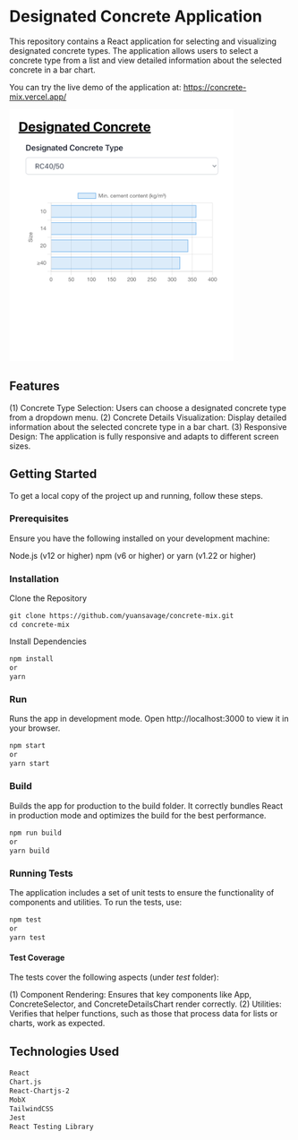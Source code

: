 # Designated Concrete Application

This repository contains a React application for selecting and visualizing designated concrete types. The application allows users to select a concrete type from a list and view detailed information about the selected concrete in a bar chart.

You can try the live demo of the application at: https://concrete-mix.vercel.app/

<img src="./public/demo.png" width="400px" height="450px" />

## Features

(1) Concrete Type Selection: Users can choose a designated concrete type from a dropdown menu.
(2) Concrete Details Visualization: Display detailed information about the selected concrete type in a bar chart.
(3) Responsive Design: The application is fully responsive and adapts to different screen sizes.

## Getting Started

To get a local copy of the project up and running, follow these steps.

### Prerequisites

Ensure you have the following installed on your development machine:

Node.js (v12 or higher)
npm (v6 or higher) or yarn (v1.22 or higher)

### Installation

Clone the Repository

```
git clone https://github.com/yuansavage/concrete-mix.git
cd concrete-mix
```

Install Dependencies

```
npm install
or
yarn
```

### Run

Runs the app in development mode. Open http://localhost:3000 to view it in your browser.

```
npm start
or
yarn start
```

### Build

Builds the app for production to the build folder. It correctly bundles React in production mode and optimizes the build for the best performance.

```
npm run build
or
yarn build
```

### Running Tests

The application includes a set of unit tests to ensure the functionality of components and utilities. To run the tests, use:

```
npm test
or
yarn test
```

#### Test Coverage

The tests cover the following aspects (under _test_ folder):

(1) Component Rendering: Ensures that key components like App, ConcreteSelector, and ConcreteDetailsChart render correctly.
(2) Utilities: Verifies that helper functions, such as those that process data for lists or charts, work as expected.

## Technologies Used

```
React
Chart.js
React-Chartjs-2
MobX
TailwindCSS
Jest
React Testing Library
```
